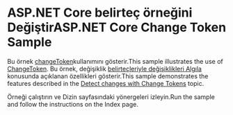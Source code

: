 # <a name="aspnet-core-change-token-sample"></a><span data-ttu-id="32dee-101">ASP.NET Core belirteç örneğini Değiştir</span><span class="sxs-lookup"><span data-stu-id="32dee-101">ASP.NET Core Change Token Sample</span></span>

<span data-ttu-id="32dee-102">Bu örnek [changeToken](https://docs.microsoft.com/dotnet/api/microsoft.extensions.primitives.changetoken)kullanımını gösterir.</span><span class="sxs-lookup"><span data-stu-id="32dee-102">This sample illustrates the use of [ChangeToken](https://docs.microsoft.com/dotnet/api/microsoft.extensions.primitives.changetoken).</span></span> <span data-ttu-id="32dee-103">Bu örnek, değişiklik [belirteçleriyle değişiklikleri Algıla](https://docs.microsoft.com/aspnet/core/fundamentals/change-tokens) konusunda açıklanan özellikleri gösterir.</span><span class="sxs-lookup"><span data-stu-id="32dee-103">This sample demonstrates the features described in the [Detect changes with Change Tokens](https://docs.microsoft.com/aspnet/core/fundamentals/change-tokens) topic.</span></span>

<span data-ttu-id="32dee-104">Örneği çalıştırın ve Dizin sayfasındaki yönergeleri izleyin.</span><span class="sxs-lookup"><span data-stu-id="32dee-104">Run the sample and follow the instructions on the Index page.</span></span>
